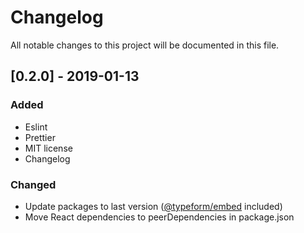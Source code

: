 # Changelog

All notable changes to this project will be documented in this file.

## [0.2.0] - 2019-01-13

### Added

- Eslint
- Prettier
- MIT license 
- Changelog

### Changed

- Update packages to last version ([@typeform/embed](https://www.npmjs.com/package/@typeform/embed) included)
- Move React dependencies to peerDependencies in package.json

